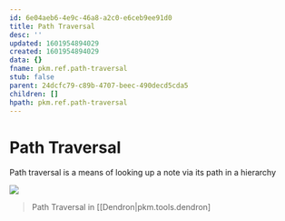 ```yaml
---
id: 6e04aeb6-4e9c-46a8-a2c0-e6ceb9ee91d0
title: Path Traversal
desc: ''
updated: 1601954894029
created: 1601954894029
data: {}
fname: pkm.ref.path-traversal
stub: false
parent: 24dcfc79-c89b-4707-beec-490decd5cda5
children: []
hpath: pkm.ref.path-traversal
---
```

# Path Traversal

Path traversal is a means of looking up a note via its path in a hierarchy

![](https://foundation-prod-assetspublic53c57cce-8cpvgjldwysl.s3-us-west-2.amazonaws.com/assets/images/lookup-cli.gif)

> Path Traversal in \[[Dendron|pkm.tools.dendron]
